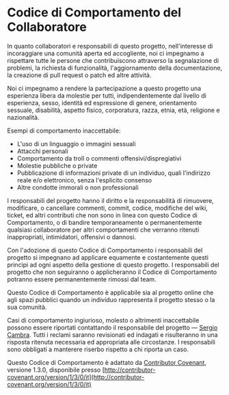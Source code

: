 # Codice di Comportamento del Collaboratore

In quanto collaboratori e responsabili di questo progetto, nell'interesse di incoraggiare una comunità aperta ed accogliente, noi ci impegnamo a rispettare tutte le persone che contribuiscono attraverso la segnalazione di problemi, la richiesta di funzionalità, l'aggiornamento della documentazione, la creazione di pull request o patch ed altre attività.

Noi ci impegnamo a rendere la partecipazione a questo progetto una esperienza libera da molestie per tutti, indipendentemente dal livello di esperienza, sesso, identità ed espressione di genere, orientamento sessuale, disabilità, aspetto fisico, corporatura, razza, etnia, età, religione e nazionalità.

Esempi di comportamento inaccettabile:

  * L'uso di un linguaggio o immagini sessuali
  * Attacchi personali
  * Comportamento da troll o commenti offensivi/dispregiativi
  * Molestie pubbliche o private
  * Pubblicazione di informazioni private di un individuo, quali l'indirizzo reale e/o elettronico, senza l'esplicito consenso
  * Altre condotte immorali o non professionali

I responsabili del progetto hanno il diritto e la responsabilità di rimuovere, modificare, o cancellare commenti, commit, codice, modifiche del wiki, ticket, ed altri contributi che non sono in linea con questo Codice di Comportamento, o di bandire temporaneamente o permanentemente qualsiasi collaboratore per altri comportamenti che verranno ritenuti inappropriati, intimidatori, offensivi o dannosi.

Con l'adozione di questo Codice di Comportamento i responsabili del progetto si impegnano ad applicare equamente e costantemente questi princìpi ad ogni aspetto della gestione di questo progetto. I responsabili del progetto che non seguiranno o applicheranno il Codice di Comportamento potranno essere permanentemente rimossi dal team.

Questo Codice di Comportamento è applicabile sia al progetto online che agli spazi pubblici quando un individuo rappresenta il progetto stesso o la sua comunità.

Casi di comportamento ingiurioso, molesto o altrimenti inaccettabile possono essere riportati contattando il responsabile del progetto — [Sergio Cambra][email]. Tutti i reclami saranno revisionati ed indagati e risulteranno in una risposta ritenuta necessaria ed appropriata alle circostanze. I responsabili sono obbligati a manterere riserbo rispetto a chi riporta un caso.

Questo Codice di Comportamento è adattato da [Contributor Covenant](http://contributor-covenant.org), versione 1.3.0, disponibile presso [http://contributor-covenant.org/version/1/3/0/it](http://contributor-covenant.org/version/1/3/0/it)

[email]: mailto:sergio@programatica.es
